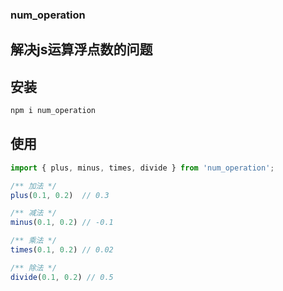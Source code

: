 ### num_operation

## 解决js运算浮点数的问题

## 安装

```js
npm i num_operation
```

## 使用

```js
import { plus, minus, times, divide } from 'num_operation';

/** 加法 */
plus(0.1, 0.2)  // 0.3

/** 减法 */
minus(0.1, 0.2) // -0.1

/** 乘法 */
times(0.1, 0.2) // 0.02

/** 除法 */
divide(0.1, 0.2) // 0.5


```


